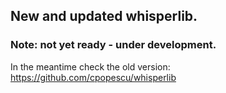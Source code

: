 

## New and updated whisperlib.

### Note: not yet ready - under development.

In the meantime check the old version:  https://github.com/cpopescu/whisperlib

